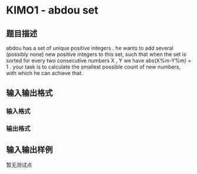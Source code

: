 # KIMO1 - abdou set

## 题目描述

abdou has a set of unique positive integers . he wants to add several (possibly none) new positive integers to this set, such that when the set is sorted for every two consecutive numbers X , Y we have abs(X%m-Y%m) = 1 . your task is to calculate the smallest possible count of new numbers, with which he can achieve that.

## 输入输出格式

### 输入格式

### 输出格式

## 输入输出样例

暂无测试点

